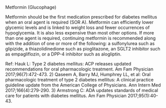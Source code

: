 Metformin (Glucophage)

Metformin should be the first medication prescribed for diabetes mellitus when an oral agent is required (SOR A). Metformin can efficiently lower glycemic levels and is linked to weight loss and fewer occurrences of hypoglycemia. It is also less expensive than most other options. If more than one agent is required, continuing metformin is recommended along with the addition of one or more of the following: a sulfonylurea such as glipizide, a thiazolidinedione such as pioglitazone, an SGLT2 inhibitor such as empagliflozin, or a DPP-4 inhibitor such as alogliptin.

Ref: Hauk L: Type 2 diabetes mellitus: ACP releases updated recommendations for oral pharmacologic treatment. Am Fam Physician 2017;96(7):472-473.  2) Qaseem A, Barry MJ, Humphrey LL, et al: Oral pharmacologic treatment of type 2 diabetes mellitus: A clinical practice guideline update from the American College of Physicians. Ann Intern Med 2017;166(4):279-290.  3) Armstrong C: ADA updates standards of medical care for patients with diabetes mellitus. Am Fam Physician 2017;95(1):40-43.